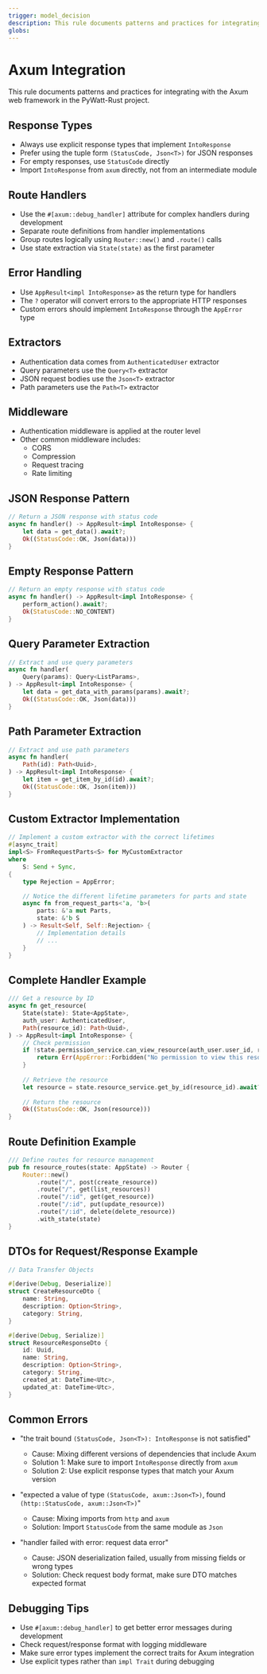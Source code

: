 ```yaml
---
trigger: model_decision
description: This rule documents patterns and practices for integrating with the Axum web framework in the PyWatt-Rust project.
globs: 
---
```

# Axum Integration

<context>
This rule documents patterns and practices for integrating with the Axum web framework in the PyWatt-Rust project.
</context>

<rules>

## Response Types
- Always use explicit response types that implement `IntoResponse`
- Prefer using the tuple form `(StatusCode, Json<T>)` for JSON responses
- For empty responses, use `StatusCode` directly
- Import `IntoResponse` from `axum` directly, not from an intermediate module

## Route Handlers
- Use the `#[axum::debug_handler]` attribute for complex handlers during development
- Separate route definitions from handler implementations
- Group routes logically using `Router::new()` and `.route()` calls
- Use state extraction via `State(state)` as the first parameter

## Error Handling
- Use `AppResult<impl IntoResponse>` as the return type for handlers
- The `?` operator will convert errors to the appropriate HTTP responses
- Custom errors should implement `IntoResponse` through the `AppError` type

## Extractors
- Authentication data comes from `AuthenticatedUser` extractor
- Query parameters use the `Query<T>` extractor
- JSON request bodies use the `Json<T>` extractor
- Path parameters use the `Path<T>` extractor

## Middleware
- Authentication middleware is applied at the router level
- Other common middleware includes:
  - CORS
  - Compression
  - Request tracing
  - Rate limiting

</rules>

<patterns>

## JSON Response Pattern
```rust
// Return a JSON response with status code
async fn handler() -> AppResult<impl IntoResponse> {
    let data = get_data().await?;
    Ok((StatusCode::OK, Json(data)))
}
```

## Empty Response Pattern
```rust
// Return an empty response with status code
async fn handler() -> AppResult<impl IntoResponse> {
    perform_action().await?;
    Ok(StatusCode::NO_CONTENT)
}
```

## Query Parameter Extraction
```rust
// Extract and use query parameters
async fn handler(
    Query(params): Query<ListParams>,
) -> AppResult<impl IntoResponse> {
    let data = get_data_with_params(params).await?;
    Ok((StatusCode::OK, Json(data)))
}
```

## Path Parameter Extraction
```rust
// Extract and use path parameters
async fn handler(
    Path(id): Path<Uuid>,
) -> AppResult<impl IntoResponse> {
    let item = get_item_by_id(id).await?;
    Ok((StatusCode::OK, Json(item)))
}
```

## Custom Extractor Implementation
```rust
// Implement a custom extractor with the correct lifetimes
#[async_trait]
impl<S> FromRequestParts<S> for MyCustomExtractor
where
    S: Send + Sync,
{
    type Rejection = AppError;

    // Notice the different lifetime parameters for parts and state
    async fn from_request_parts<'a, 'b>(
        parts: &'a mut Parts, 
        state: &'b S
    ) -> Result<Self, Self::Rejection> {
        // Implementation details
        // ...
    }
}
```

</patterns>

<examples>

## Complete Handler Example
```rust
/// Get a resource by ID
async fn get_resource(
    State(state): State<AppState>,
    auth_user: AuthenticatedUser,
    Path(resource_id): Path<Uuid>,
) -> AppResult<impl IntoResponse> {
    // Check permission
    if !state.permission_service.can_view_resource(auth_user.user_id, resource_id).await? {
        return Err(AppError::Forbidden("No permission to view this resource".to_string()));
    }
    
    // Retrieve the resource
    let resource = state.resource_service.get_by_id(resource_id).await?;
    
    // Return the resource
    Ok((StatusCode::OK, Json(resource)))
}
```

## Route Definition Example
```rust
/// Define routes for resource management
pub fn resource_routes(state: AppState) -> Router {
    Router::new()
        .route("/", post(create_resource))
        .route("/", get(list_resources))
        .route("/:id", get(get_resource))
        .route("/:id", put(update_resource))
        .route("/:id", delete(delete_resource))
        .with_state(state)
}
```

## DTOs for Request/Response Example
```rust
// Data Transfer Objects

#[derive(Debug, Deserialize)]
struct CreateResourceDto {
    name: String,
    description: Option<String>,
    category: String,
}

#[derive(Debug, Serialize)]
struct ResourceResponseDto {
    id: Uuid,
    name: String,
    description: Option<String>,
    category: String,
    created_at: DateTime<Utc>,
    updated_at: DateTime<Utc>,
}
```

</examples>

<troubleshooting>

## Common Errors
- "the trait bound `(StatusCode, Json<T>): IntoResponse` is not satisfied"
  - Cause: Mixing different versions of dependencies that include Axum
  - Solution 1: Make sure to import `IntoResponse` directly from `axum`
  - Solution 2: Use explicit response types that match your Axum version

- "expected a value of type `(StatusCode, axum::Json<T>)`, found `(http::StatusCode, axum::Json<T>)`"
  - Cause: Mixing imports from `http` and `axum`
  - Solution: Import `StatusCode` from the same module as `Json`

- "handler failed with error: request data error"
  - Cause: JSON deserialization failed, usually from missing fields or wrong types
  - Solution: Check request body format, make sure DTO matches expected format

## Debugging Tips
- Use `#[axum::debug_handler]` to get better error messages during development
- Check request/response format with logging middleware
- Make sure error types implement the correct traits for Axum integration
- Use explicit types rather than `impl Trait` during debugging

</troubleshooting>
